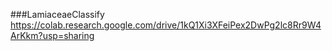 ###LamiaceaeClassify
https://colab.research.google.com/drive/1kQ1Xi3XFeiPex2DwPg2lc8Rr9W4ArKkm?usp=sharing
 

